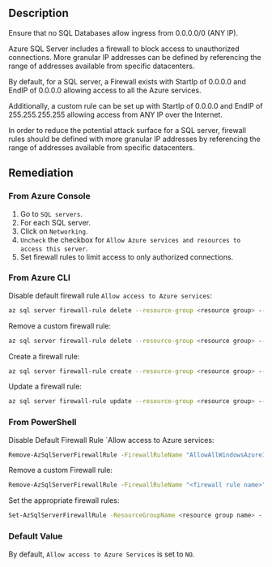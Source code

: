 ## Description

Ensure that no SQL Databases allow ingress from 0.0.0.0/0 (ANY IP).

Azure SQL Server includes a firewall to block access to unauthorized connections. More granular IP addresses can be defined by referencing the range of addresses available from specific datacenters.

By default, for a SQL server, a Firewall exists with StartIp of 0.0.0.0 and EndIP of 0.0.0.0 allowing access to all the Azure services.

Additionally, a custom rule can be set up with StartIp of 0.0.0.0 and EndIP of 255.255.255.255 allowing access from ANY IP over the Internet.

In order to reduce the potential attack surface for a SQL server, firewall rules should be defined with more granular IP addresses by referencing the range of addresses available from specific datacenters.

## Remediation

### From Azure Console

1. Go to `SQL servers`.
2. For each SQL server.
3. Click on `Networking`.
4. `Uncheck` the checkbox for `Allow Azure services and resources to access this server`.
5. Set firewall rules to limit access to only authorized connections.

### From Azure CLI

Disable default firewall rule `Allow access to Azure services`:

```bash
az sql server firewall-rule delete --resource-group <resource group> --server <sql server name> --name "AllowAllWindowsAzureIps"
```

Remove a custom firewall rule:

```bash
az sql server firewall-rule delete --resource-group <resource group> --server <sql server name> --name <firewall rule name>
```

Create a firewall rule:

```bash
az sql server firewall-rule create --resource-group <resource group> --server <sql server name> --name <firewall rule name> --start-ip-address "<IP Address other than 0.0.0.0>" --end-ip-address "<IP Address other than 0.0.0.0 or 255.255.255.255>"
```

Update a firewall rule:

```bash
az sql server firewall-rule update --resource-group <resource group> --server <sql server name> --name <firewall rule name> --start-ip-address "<IP Address other than 0.0.0.0>" --end-ip-address "<IP Address other than 0.0.0.0 or 255.255.255.255>"
```

### From PowerShell

Disable Default Firewall Rule `Allow access to Azure services:

```bash
Remove-AzSqlServerFirewallRule -FirewallRuleName "AllowAllWindowsAzureIps" -ResourceGroupName <resource group name> -ServerName <server name>
```

Remove a custom Firewall rule:

```bash
Remove-AzSqlServerFirewallRule -FirewallRuleName "<firewall rule name>" -ResourceGroupName <resource group name> -ServerName <server name>
```

Set the appropriate firewall rules:

```bash
Set-AzSqlServerFirewallRule -ResourceGroupName <resource group name> - ServerName <server name> -FirewallRuleName "<firewall rule name>" - StartIpAddress "<IP Address other than 0.0.0.0>" -EndIpAddress "<IP Address other than 0.0.0.0 or 255.255.255.255>"
```

### Default Value

By default, `Allow access to Azure Services` is set to `NO`.
